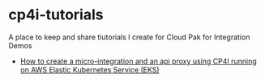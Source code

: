 # cp4i-tutorials

A place to keep and share tiutorials I create for Cloud Pak for Integration Demos

* <a href="https://github.com/gomezrjo/cp4i-tutorials/PoCDoc.md">How to create a micro-integration and an api proxy using CP4I running on AWS Elastic Kubernetes Service (EKS)</a>
